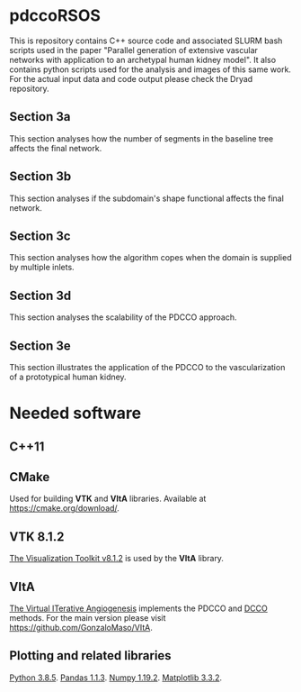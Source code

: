 # pdccoRSOS

This is repository contains C++ source code and associated SLURM bash scripts used in the paper "Parallel generation of extensive vascular networks with application to an archetypal human kidney model".
It also contains python scripts used for the analysis and images of this same work.
For the actual input data and code output please check the Dryad repository.

## Section 3a

This section analyses how the number of segments in the baseline tree affects the final network.

## Section 3b

This section analyses if the subdomain's shape functional affects the final network.

## Section 3c

This section analyses how the algorithm copes when the domain is supplied by multiple inlets.

## Section 3d

This section analyses the scalability of the PDCCO approach.

## Section 3e

This section illustrates the application of the PDCCO to the vascularization of a prototypical human kidney.

# Needed software

## C++11

## CMake 

Used for building **VTK** and **VItA** libraries. 
Available at https://cmake.org/download/.

## VTK 8.1.2

[The Visualization Toolkit v8.1.2](https://gitlab.kitware.com/vtk/vtk/-/tree/v8.1.2) is used by the **VItA** library.

## VItA 

[The Virtual ITerative Angiogenesis](https://github.com/lfmc/VItA/tree/Cury2021_et_al_PDCCO) implements the PDCCO and [DCCO](https://doi.org/10.1038/s41598-021-85434-9) methods. For the main version please visit https://github.com/GonzaloMaso/VItA.

## Plotting and related libraries
[Python 3.8.5](python.org/downloads/).
[Pandas 1.1.3](https://pypi.org/project/pandas/1.1.3/#files).
[Numpy 1.19.2](https://numpy.org/install/).
[Matplotlib 3.3.2](https://matplotlib.org/stable/users/installing.html).
